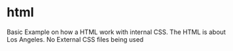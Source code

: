 # html

Basic Example on how a HTML work with internal CSS.
The HTML is about Los Angeles.
No External CSS files being used
